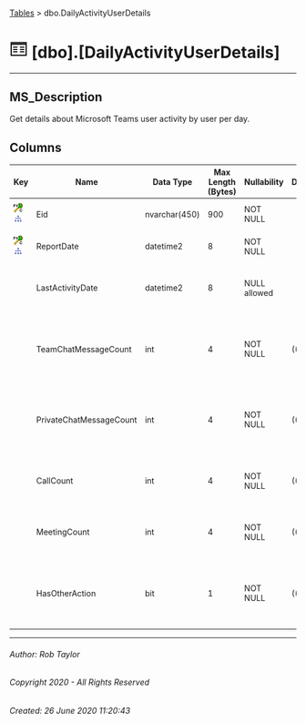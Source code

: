 #### 

[Tables](Tables.md) > dbo.DailyActivityUserDetails

# ![Tables](../images/Table32.png) [dbo].[DailyActivityUserDetails]

---

## <a name="#description"></a>MS_Description

Get details about Microsoft Teams user activity by user per day.

## <a name="#columns"></a>Columns

| Key | Name | Data Type | Max Length (Bytes) | Nullability | Default | Description |
|---|---|---|---|---|---|---|
| [![Cluster Primary Key PK_dbo.DailyActivityUserDetails: Eid\ReportDate](../images/pkcluster.png)](#indexes)[![Indexes IX_UserPrincipalName](../images/Index.png)](#indexes) | Eid | nvarchar(450) | 900 | NOT NULL |  | _Foreign Key to Eid in dbo.Users._ |
| [![Cluster Primary Key PK_dbo.DailyActivityUserDetails: Eid\ReportDate](../images/pkcluster.png)](#indexes)[![Indexes IX_ReportDate](../images/Index.png)](#indexes) | ReportDate | datetime2 | 8 | NOT NULL |  | _The date the usage occured._ |
|  | LastActivityDate | datetime2 | 8 | NULL allowed |  | _The last activity date for the user within the period._ |
|  | TeamChatMessageCount | int | 4 | NOT NULL | ((0)) | _The number of Teams Channel Messages on this ReportDate._ |
|  | PrivateChatMessageCount | int | 4 | NOT NULL | ((0)) | _The number of Private Chat Messages on this ReportDate._ |
|  | CallCount | int | 4 | NOT NULL | ((0)) | _The number of Calls on this ReportDate._ |
|  | MeetingCount | int | 4 | NOT NULL | ((0)) | _The number of Meetings on this ReportDate._ |
|  | HasOtherAction | bit | 1 | NOT NULL | ((0)) | _Whether the user performed any Teams action on this report date._ |


---

###### Author:  Rob Taylor

###### Copyright 2020 - All Rights Reserved

###### Created: 26 June 2020 11:20:43

